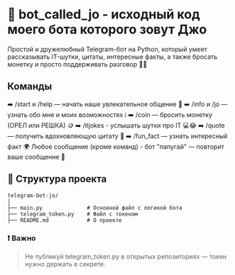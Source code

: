 # 🤖 bot_called_jo - исходный код моего бота которого зовут Джо

Простой и дружелюбный Telegram-бот на Python, который умеет рассказывать IT-шутки, цитаты, интересные факты, а также бросать монетку и просто поддерживать разговор 🧠💬
## Команды
➡️ /start и /help — начать наше увлекательное общение 🚀
➡️ /info и /jo — узнать обо мне и моих возможностях ℹ️
➡️ /coin — бросить монетку (ОРЕЛ или РЕШКА) 🪙
➡️ /itjokes - услышать шутки про IT 💻😂
➡️ /quote — получить вдохновляющую цитату 🌟
➡️ /fun_fact — узнать интересный факт 🌍
Любое сообщение (кроме команд) - 	бот "папугай" — повторит ваше сообщение 🦜

## 📂 Структура проекта
```
telegram-bot-jo/
│
├── main.py              # Основной файл с логикой бота
├── telegram_token.py    # Файл с токеном 
├── README.md            # О проекте
```

### ❗ Важно
> Не публикуй telegram_token.py в открытых репозиториях — токен нужно держать в секрете.
